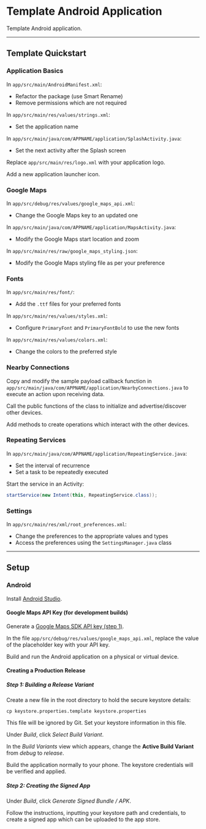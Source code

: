 # Template Android Application

Template Android application.

___

## Template Quickstart

### Application Basics

In `app/src/main/AndroidManifest.xml`:
* Refactor the package (use Smart Rename)
* Remove permissions which are not required

In `app/src/main/res/values/strings.xml`:
* Set the application name

In `app/src/main/java/com/APPNAME/application/SplashActivity.java`:
* Set the next activity after the Splash screen

Replace `app/src/main/res/logo.xml` with your application logo.

Add a new application launcher icon.

### Google Maps

In `app/src/debug/res/values/google_maps_api.xml`:
* Change the Google Maps key to an updated one

In `app/src/main/java/com/APPNAME/application/MapsActivity.java`:
* Modify the Google Maps start location and zoom

In `app/src/main/res/raw/google_maps_styling.json`:
* Modify the Google Maps styling file as per your preference

### Fonts

In `app/src/main/res/font/`:
* Add the `.ttf` files for your preferred fonts

In `app/src/main/res/values/styles.xml`:
* Configure `PrimaryFont` and `PrimaryFontBold` to use the new fonts

In `app/src/main/res/values/colors.xml`:
* Change the colors to the preferred style

### Nearby Connections

Copy and modify the sample payload callback function in `app/src/main/java/com/APPNAME/application/NearbyConnections.java` to execute an action upon receiving data.

Call the public functions of the class to initialize and advertise/discover other devices.

Add methods to create operations which interact with the other devices.

### Repeating Services

In `app/src/main/java/com/APPNAME/application/RepeatingService.java`:
* Set the interval of recurrence
* Set a task to be repeatedly executed

Start the service in an Activity:
```java
startService(new Intent(this, RepeatingService.class));
```

### Settings

In `app/src/main/res/xml/root_preferences.xml`:
* Change the preferences to the appropriate values and types
* Access the preferences using the `SettingsManager.java` class

___

## Setup

### Android

Install [Android Studio](https://developer.android.com/studio/).

#### Google Maps API Key (for development builds)

Generate a [Google Maps SDK API key (step 1)](https://developers.google.com/maps/documentation/android-sdk/get-api-key).

In the file `app/src/debug/res/values/google_maps_api.xml`, replace the value of the placeholder key with your API key.

Build and run the Android application on a physical or virtual device.

#### Creating a Production Release

##### Step 1: Building a Release Variant

Create a new file in the root directory to hold the secure keystore details:
```shell
cp keystore.properties.template keystore.properties
```

This file will be ignored by Git. Set your keystore information in this file.

Under _Build_, click _Select Build Variant_.

In the _Build Variants_ view which appears, change the **Active Build Variant** from _debug_ to _release_.

Build the application normally to your phone. The keystore credentials will be verified and applied.

##### Step 2: Creating the Signed App

Under _Build_, click _Generate Signed Bundle / APK_.

Follow the instructions, inputting your keystore path and credentials, to create a signed app which can be uploaded to the app store.